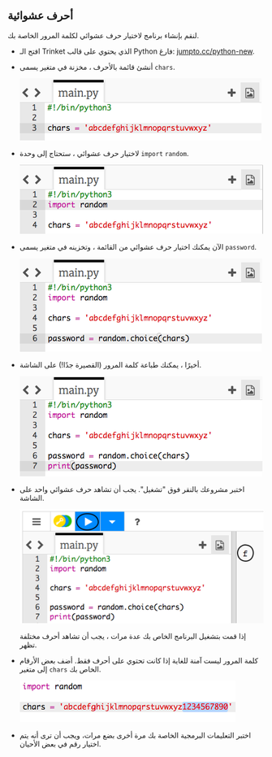 ## أحرف عشوائية

لنقم بإنشاء برنامج لاختيار حرف عشوائي لكلمة المرور الخاصة بك.



+ افتح الـ Trinket الذي يحتوي على قالب Python فارغ: <a href="http://jumpto.cc/python-new" target="_blank">jumpto.cc/python-new</a>.
+ أنشئ قائمة بالأحرف ، مخزنة في متغير يسمى `chars`.

    ![لقطة شاشة](images/passwords-chars.png)

+ لاختيار حرف عشوائي ، ستحتاج إلى وحدة `import` `random`.

    ![لقطة الشاشة](images/passwords-import.png)

+ الآن يمكنك اختيار حرف عشوائي من القائمة ، وتخزينه في متغير يسمى `password`.

    ![لقطة للشاشة](images/passwords-choose.png)

+ أخيرًا ، يمكنك طباعة كلمة المرور (القصيرة جدًا!) على الشاشة.

    ![لقطة الشاشة](images/passwords-print.png)

+ اختبر مشروعك بالنقر فوق "تشغيل". يجب أن تشاهد حرف عشوائي واحد على الشاشة.

    ![لقطة الشاشة](images/passwords-test-letters.png)

    إذا قمت بتشغيل البرنامج الخاص بك عدة مرات ، يجب أن تشاهد أحرف مختلفة تظهر.

+ كلمة المرور ليست آمنة للغاية إذا كانت تحتوي على أحرف فقط. أضف بعض الأرقام إلى متغير `chars` الخاص بك.

    ![لقطة الشاشة](images/passwords-numbers.png)

+ اختبر التعليمات البرمجية الخاصة بك مرة أخرى بضع مرات، ويجب أن ترى أنه يتم اختيار رقم في بعض الأحيان.



